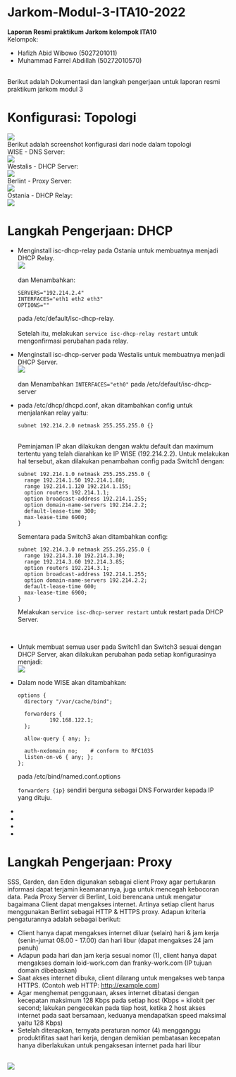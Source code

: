 # Jarkom-Modul-3-ITA10-2022
**Laporan Resmi praktikum Jarkom kelompok ITA10**
<br>
Kelompok:
- Hafizh Abid Wibowo (5027201011)
- Muhammad Farrel Abdillah (50272010570)
<br>
Berikut adalah Dokumentasi dan langkah pengerjaan untuk laporan resmi praktikum jarkom modul 3
<br>

# **Konfigurasi: Topologi**
<img src="Screenshot/1.PNG">
<br>
 Berikut adalah screenshot konfigurasi dari node dalam topologi
 
 <br>
 WISE - DNS Server:
 <br>
 <img src="Screenshot/2.PNG">
 
 <br>
 Westalis - DHCP Server:
 <br>
 <img src="Screenshot/3.PNG">
 
 <br>
 Berlint - Proxy Server:
 <br>
 <img src="Screenshot/4.PNG">
 
 <br>
 Ostania - DHCP Relay:
 <br>
 <img src="Screenshot/5.PNG">
 
 <br>
 
# **Langkah Pengerjaan: DHCP**
- Menginstall isc-dhcp-relay pada Ostania untuk membuatnya menjadi DHCP Relay.
  <br>
  <img src="Screenshot/6.PNG">
  <br>
  <br>
  dan Menambahkan:
  ```
  SERVERS="192.214.2.4"
  INTERFACES="eth1 eth2 eth3"
  OPTIONS=""
  ```
  pada /etc/default/isc-dhcp-relay.
  <br>
  <br>
  Setelah itu, melakukan ```service isc-dhcp-relay restart``` untuk mengonfirmasi perubahan pada relay.
  <br>
- Menginstall isc-dhcp-server pada Westalis untuk membuatnya menjadi DHCP Server.
  <br>
  <img src="Screenshot/7.PNG">
  <br>
  <br>
  dan Menambahkan ```INTERFACES="eth0"``` pada /etc/default/isc-dhcp-server
  <br>
- pada /etc/dhcp/dhcpd.conf, akan ditambahkan config untuk menjalankan relay yaitu:
  ```
  subnet 192.214.2.0 netmask 255.255.255.0 {}
  ```
  <br>
  Peminjaman IP akan dilakukan dengan waktu default dan maximum tertentu yang telah diarahkan ke IP WISE (192.214.2.2).
  Untuk melakukan hal tersebut, akan dilakukan penambahan config pada Switch1 dengan:
  
  ```
  subnet 192.214.1.0 netmask 255.255.255.0 {
    range 192.214.1.50 192.214.1.88;
    range 192.214.1.120 192.214.1.155;
    option routers 192.214.1.1;
    option broadcast-address 192.214.1.255;
    option domain-name-servers 192.214.2.2;
    default-lease-time 300;
    max-lease-time 6900;
  }
  ```
  Sementara pada Switch3 akan ditambahkan config:
  
  ```
  subnet 192.214.3.0 netmask 255.255.255.0 {
    range 192.214.3.10 192.214.3.30;
    range 192.214.3.60 192.214.3.85;
    option routers 192.214.3.1;
    option broadcast-address 192.214.1.255;
    option domain-name-servers 192.214.2.2;
    default-lease-time 600;
    max-lease-time 6900;
  }
  ```
 
  Melakukan ```service isc-dhcp-server restart``` untuk restart pada DHCP Server.
  
  <br>
- Untuk membuat semua user pada Switch1 dan Switch3 sesuai dengan DHCP Server, akan dilakukan perubahan pada setiap konfigurasinya menjadi:
  <br>
  <img src="Screenshot/8.PNG">
  <br>
- Dalam node WISE akan ditambahkan: 

  ```
  options {
    directory "/var/cache/bind";
 
    forwarders {
            192.168.122.1;
    };
 
    allow-query { any; };
 
    auth-nxdomain no;    # conform to RFC1035
    listen-on-v6 { any; };
  };
  ``` 
  pada /etc/bind/named.conf.options
  <br>
  
  ```forwarders {ip}``` sendiri berguna sebagai DNS Forwarder kepada IP yang dituju.
  <br>
- 
-
-
-


# **Langkah Pengerjaan: Proxy**
SSS, Garden, dan Eden digunakan sebagai client Proxy agar pertukaran informasi dapat terjamin keamanannya, juga untuk mencegah kebocoran data. Pada Proxy Server di Berlint, Loid berencana untuk mengatur bagaimana Client dapat mengakses internet. Artinya setiap client harus menggunakan Berlint sebagai HTTP & HTTPS proxy. Adapun kriteria pengaturannya adalah sebagai berikut:
- Client hanya dapat mengakses internet diluar (selain) hari & jam kerja (senin-jumat 08.00 - 17.00) dan hari libur (dapat mengakses 24 jam penuh)
- Adapun pada hari dan jam kerja sesuai nomor (1), client hanya dapat mengakses domain loid-work.com dan franky-work.com (IP tujuan domain dibebaskan)
- Saat akses internet dibuka, client dilarang untuk mengakses web tanpa HTTPS. (Contoh web HTTP: http://example.com)
- Agar menghemat penggunaan, akses internet dibatasi dengan kecepatan maksimum 128 Kbps pada setiap host (Kbps = kilobit per second; lakukan pengecekan pada tiap host, ketika 2 host akses internet pada saat bersamaan, keduanya mendapatkan speed maksimal yaitu 128 Kbps)
- Setelah diterapkan, ternyata peraturan nomor (4) mengganggu produktifitas saat hari kerja, dengan demikian pembatasan kecepatan hanya diberlakukan untuk pengaksesan internet pada hari libur
<br>
<img src="Screenshot/Tabel.PNG">
